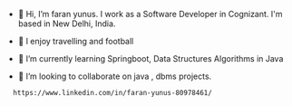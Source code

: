 - 👋 Hi, I’m faran yunus.
    I work as a Software Developer in Cognizant. I'm based in New Delhi, India.
 
- 👀 I enjoy travelling and football
- 🌱 I’m currently learning Springboot, Data Structures Algorithms in Java


- 💞️ I’m looking to collaborate on java , dbms projects.

<script src="https://platform.linkedin.com/badges/js/profile.js" async defer type="text/javascript"></script>

      https://www.linkedin.com/in/faran-yunus-80978461/




<!---
faran-yunus/faran-yunus is a ✨ special ✨ repository because its `README.md` (this file) appears on your GitHub profile.
You can click the Preview link to take a look at your changes.
--->
